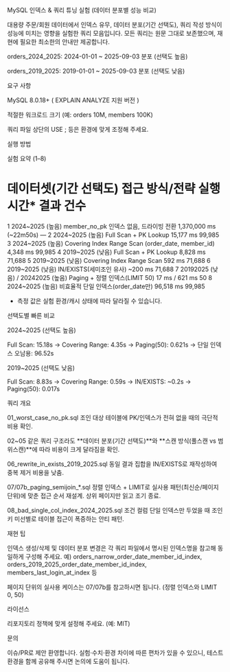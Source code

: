 MySQL 인덱스 & 쿼리 튜닝 실험 (데이터 분포별 성능 비교)

대용량 주문/회원 데이터에서 인덱스 유무, 데이터 분포(기간 선택도), 쿼리 작성 방식이 성능에 미치는 영향을 실험한 쿼리 모음입니다.
모든 쿼리는 원문 그대로 보존했으며, 재현에 필요한 최소한의 안내만 제공합니다.



orders_2024_2025: 2024-01-01 ~ 2025-09-03 분포 (선택도 높음)

orders_2019_2025: 2019-01-01 ~ 2025-09-03 분포 (선택도 낮음)

요구 사항

MySQL 8.0.18+ ( EXPLAIN ANALYZE 지원 버전 )

적절한 워크로드 크기 (예: orders 10M, members 100K)

쿼리 파일 상단의 USE <database>; 등은 환경에 맞게 조정해 주세요.

실행 방법


실험 요약 (1–8)
#	데이터셋(기간 선택도)	접근 방식/전략	실행 시간*	결과 건수
1	2024~2025 (높음)	member_no_pk 인덱스 없음, 드라이빙 전환	1,370,000 ms (~22m50s)	—
2	2024~2025 (높음)	Full Scan + PK Lookup	15,177 ms	99,985
3	2024~2025 (높음)	Covering Index Range Scan (order_date, member_id)	4,348 ms	99,985
4	2019~2025 (낮음)	Full Scan + PK Lookup	8,828 ms	71,688
5	2019~2025 (낮음)	Covering Index Range Scan	592 ms	71,688
6	2019~2025 (낮음)	IN/EXISTS(세미조인 유사)	~200 ms	71,688
7	20192025 (낮음) / 20242025 (높음)	Paging + 정렬 인덱스(LIMIT 50)	17 ms / 621 ms	50
8	2024~2025 (높음)	비효율적 단일 인덱스(order_date만)	96,518 ms	99,985

* 측정 값은 실험 환경/캐시 상태에 따라 달라질 수 있습니다.

선택도별 빠른 비교

2024~2025 (선택도 높음)

Full Scan: 15.18s → Covering Range: 4.35s → Paging(50): 0.621s → 단일 인덱스 오남용: 96.52s

2019~2025 (선택도 낮음)

Full Scan: 8.83s → Covering Range: 0.59s → IN/EXISTS: ~0.2s → Paging(50): 0.017s

쿼리 개요

01_worst_case_no_pk.sql
조인 대상 테이블에 PK/인덱스가 전혀 없을 때의 극단적 비용 확인.

02~05
같은 쿼리 구조라도 **데이터 분포(기간 선택도)**와 **스캔 방식(풀스캔 vs 범위스캔)**에 따라 비용이 크게 달라짐을 확인.

06_rewrite_in_exists_2019_2025.sql
동일 결과 집합을 IN/EXISTS로 재작성하여 중복 제거 비용을 낮춤.

07/07b_paging_semijoin_*.sql
정렬 인덱스 + LIMIT로 실사용 패턴(최신순/페이지 단위)에 맞춘 접근 순서 재설계. 상위 페이지만 읽고 조기 종료.

08_bad_single_col_index_2024_2025.sql
조건 컬럼 단일 인덱스만 두었을 때 조인 키 미선별로 테이블 접근이 폭증하는 안티 패턴.

재현 팁

인덱스 생성/삭제 및 데이터 분포 변경은 각 쿼리 파일에서 명시된 인덱스명을 참고해 동일하게 구성해 주세요.
예) orders_narrow_order_date_member_id_index, orders_2019_2025_order_date_member_id_index, members_last_login_at_index 등

페이지 단위의 실사용 케이스는 07/07b를 참고하시면 됩니다. (정렬 인덱스와 LIMIT 0, 50)

라이선스

리포지토리 정책에 맞게 설정해 주세요. (예: MIT)

문의

이슈/PR로 제안 환영합니다.
실험·수치·환경 차이에 따른 편차가 있을 수 있으니, 테스트 환경을 함께 공유해 주시면 논의에 도움이 됩니다.